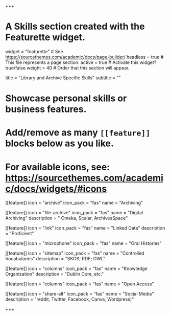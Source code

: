 +++
# A Skills section created with the Featurette widget.
widget = "featurette"  # See https://sourcethemes.com/academic/docs/page-builder/
headless = true  # This file represents a page section.
active = true  # Activate this widget? true/false
weight = 40  # Order that this section will appear.

title = "Library and Archive Specific Skills"
subtitle = ""

# Showcase personal skills or business features.
# 
# Add/remove as many `[[feature]]` blocks below as you like.
# 
# For available icons, see: https://sourcethemes.com/academic/docs/widgets/#icons

[[feature]]
  icon = "archive"
  icon_pack = "fas"
  name = "Archiving"
  
  
[[feature]]
  icon = "file-archive"
  icon_pack = "fas"
  name = "Digital Archiving"
  description = " Omeka, Scalar, ArchivesSpace"

[[feature]]
  icon = "link"
  icon_pack = "fas"
  name = "Linked Data"
  description = "Proficient"

[[feature]]
  icon = "microphone"
  icon_pack = "fas"
  name = "Oral Histories"

[[feature]]
  icon = "sitemap"
  icon_pack = "fas"
  name = "Controlled Vocabularies"
  description = "SKOS; RDF; OWL"

[[feature]]
  icon = "columns"
  icon_pack = "fas"
  name = "Knowledge Organization"
  description = "Dublin Core, etc."

[[feature]]
  icon = "columns"
  icon_pack = "fas"
  name = "Open Access"

[[feature]]
  icon = "share-alt"
  icon_pack = "fas"
  name = "Social Media"
  description = "reddit, Twitter, Facebook, Canva, Wordpress)"

+++

